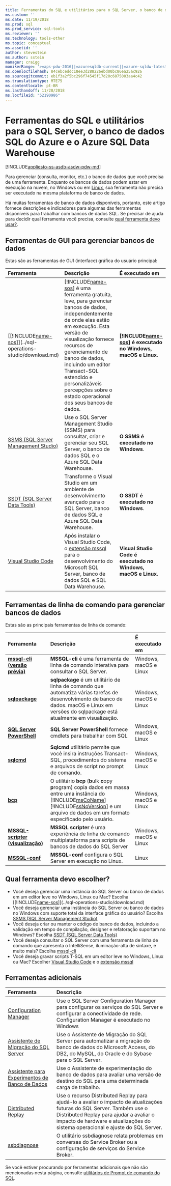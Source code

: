 ```yaml
---
title: Ferramentas do SQL e utilitários para o SQL Server, o banco de dados SQL do Azure e o Azure SQL Data Warehouse | Microsoft Docs
ms.custom: ''
ms.date: 11/19/2018
ms.prod: sql
ms.prod_service: sql-tools
ms.reviewer: ''
ms.technology: tools-other
ms.topic: conceptual
ms.assetid: ''
author: stevestein
ms.author: sstein
manager: craigg
monikerRange: '>=aps-pdw-2016||=azuresqldb-current||=azure-sqldw-latest||>=sql-server-2016||=sqlallproducts-allversions||>=sql-server-linux-2017'
ms.openlocfilehash: 84cebceddc18ee3d288226ebd00bc86ea25ac926
ms.sourcegitcommit: eb1f3a2f5bc296f74545f17d20c6075003aa4c42
ms.translationtype: MTE75
ms.contentlocale: pt-BR
ms.lasthandoff: 11/20/2018
ms.locfileid: "52190986"
---
```

# <a name="sql-tools-and-utilities-for-sql-server-azure-sql-database-and-azure-sql-data-warehouse"></a>Ferramentas do SQL e utilitários para o SQL Server, o banco de dados SQL do Azure e o Azure SQL Data Warehouse
[!INCLUDE[appliesto-ss-asdb-asdw-pdw-md](../includes/appliesto-ss-asdb-asdw-pdw-md.md)]

Para gerenciar (consulta, monitor, etc.) o banco de dados que você precisa de uma ferramenta. Enquanto os bancos de dados podem estar em execução na nuvem, no Windows ou em [Linux](../linux/sql-server-linux-overview.md), sua ferramenta não precisa ser executado na mesma plataforma de banco de dados. 

Há muitas ferramentas de banco de dados disponíveis, portanto, este artigo fornece descrições e indicadores para algumas das ferramentas disponíveis para trabalhar com bancos de dados SQL. Se precisar de ajuda para decidir qual ferramenta você precisa, consulte [qual ferramenta devo usar?](#which-tool-should-i-choose).


## <a name="gui-tools-to-manage-databases"></a>Ferramentas de GUI para gerenciar bancos de dados  

Estas são as ferramentas de GUI (interface) gráfica do usuário principal:

| Ferramenta | Descrição | É executado em |
|:--|:--|:--|
| [[!INCLUDE[name-sos](../includes/name-sos.md)]](../sql-operations-studio/download.md) | [!INCLUDE[name-sos](../includes/name-sos-short.md)] é uma ferramenta gratuita, leve, para gerenciar bancos de dados, independentemente de onde elas estão em execução. Esta versão de visualização fornece recursos de gerenciamento de banco de dados, incluindo um editor Transact-SQL estendido e personalizáveis percepções sobre o estado operacional dos seus bancos de dados. | **[!INCLUDE[name-sos](../includes/name-sos-short.md)] é executado no Windows, macOS e Linux**.|
| [SSMS (SQL Server Management Studio)](../ssms/download-sql-server-management-studio-ssms.md) | Use o SQL Server Management Studio (SSMS) para consultar, criar e gerenciar seu SQL Server, o banco de dados SQL e o Azure SQL Data Warehouse. | **O SSMS é executado no Windows**.|
| [SSDT (SQL Server Data Tools)](../ssdt/download-sql-server-data-tools-ssdt.md) | Transforme o Visual Studio em um ambiente de desenvolvimento avançado para o SQL Server, banco de dados SQL e Azure SQL Data Warehouse.| **O SSDT é executado no Windows**.|
| [Visual Studio Code](https://code.visualstudio.com/)| Após instalar o Visual Studio Code, o [extensão mssql](https://marketplace.visualstudio.com/items?itemName=ms-mssql.mssql) para o desenvolvimento do Microsoft SQL Server, banco de dados SQL e SQL Data Warehouse.| **Visual Studio Code é executado no Windows, macOS e Linux**.|


## <a name="command-line-tools-to-manage-databases"></a>Ferramentas de linha de comando para gerenciar bancos de dados

Estas são as principais ferramentas de linha de comando:

| Ferramenta | Descrição | É executado em |
|:--|:--|:--|
|[**mssql-cli (versão prévia)**](mssql-cli.md)|**MSSQL-cli** é uma ferramenta de linha de comando interativa para consultar o SQL Server. | Windows, macOS e Linux|
| [**sqlpackage**](sqlpackage.md) |**sqlpackage** é um utilitário de linha de comando que automatiza várias tarefas de desenvolvimento de banco de dados. macOS e Linux em versões do sqlpackage está atualmente em visualização. | Windows, macOS e Linux|
|[**SQL Server PowerShell**](../powershell/sql-server-powershell.md)| **SQL Server PowerShell** fornece cmdlets para trabalhar com SQL| Windows, macOS e Linux|
| [**sqlcmd**](sqlcmd-utility.md) |**Sqlcmd** utilitário permite que você insira instruções Transact-SQL, procedimentos do sistema e arquivos de script no prompt de comando. | Windows, macOS e Linux|
|[**bcp**](https://docs.microsoft.com/sql/tools/bcp-utility?view=sql-server-2014)|O utilitário **bcp** (**b**ulk **c**opy **p**rogram) copia dados em massa entre uma instância do [!INCLUDE[msCoName](../includes/msconame-md.md)] [!INCLUDE[ssNoVersion](../includes/ssnoversion-md.md)] e um arquivo de dados em um formato especificado pelo usuário.|Windows, macOS e Linux|
|[**MSSQL-scripter (visualização)**](https://github.com/Microsoft/mssql-scripter)|**MSSQL scripter** é uma experiência de linha de comando multiplataforma para scripts de bancos de dados do SQL Server|Windows, macOS e Linux|
|[**MSSQL-conf**](../linux/sql-server-linux-configure-mssql-conf.md)|**MSSQL-conf** configura o SQL Server em execução no Linux.|Linux|



## <a name="which-tool-should-i-choose"></a>Qual ferramenta devo escolher?

- Você deseja gerenciar uma instância do SQL Server ou banco de dados em um editor leve no Windows, Linux ou Mac? Escolha [[!INCLUDE[name-sos](../includes/name-sos.md)]](../sql-operations-studio/download.md)
- Você deseja gerenciar uma instância do SQL Server ou banco de dados no Windows com suporte total da interface gráfica do usuário? Escolha [SSMS (SQL Server Management Studio)](../ssms/download-sql-server-management-studio-ssms.md)
- Você deseja criar ou manter o código de banco de dados, incluindo a validação em tempo de compilação, designer e refatoração suportam no Windows? Escolha [SSDT (SQL Server Data Tools)](../ssdt/download-sql-server-data-tools-ssdt.md)
- Você deseja consultar o SQL Server com uma ferramenta de linha de comando que apresenta o IntelliSense, iluminação-alta de sintaxe, e muito mais? Escolha [mssql-cli](mssql-cli.md)
- Você deseja gravar scripts T-SQL em um editor leve no Windows, Linux ou Mac? Escolher [Visual Studio Code](https://code.visualstudio.com/) e o [extensão mssql](https://marketplace.visualstudio.com/items?itemName=ms-mssql.mssql)



## <a name="additional-tools"></a>Ferramentas adicionais

| Ferramenta | Descrição |
|:--|:--|
| [Configuration Manager](../tools/configuration-manager/sql-server-configuration-manager-help.md) | Use o SQL Server Configuration Manager para configurar os serviços do SQL Server e configurar a conectividade de rede. Configuration Manager é executado no Windows|
| [Assistente de Migração do SQL Server](../ssma/sql-server-migration-assistant.md) | Use o Assistente de Migração do SQL Server para automatizar a migração do banco de dados do Microsoft Access, do DB2, do MySQL, do Oracle e do Sybase para o SQL Server.|
| [Assistente para Experimentos de Banco de Dados](../dea/database-experimentation-assistant-overview.md) | Use o Assistente de experimentação do banco de dados para avaliar uma versão de destino do SQL para uma determinada carga de trabalho. |
| [Distributed Replay](../tools/distributed-replay/install-distributed-replay-overview.md) | Use o recurso Distributed Replay para ajudá-lo a avaliar o impacto de atualizações futuras do SQL Server. Também use o Distributed Replay para ajudar a avaliar o impacto de hardware e atualizações do sistema operacional e ajuste do SQL Server. |
| [ssbdiagnose](../tools/ssbdiagnose/ssbdiagnose-utility-service-broker.md) | O utilitário ssbdiagnose relata problemas em conversas do Service Broker ou a configuração de serviços do Service Broker. |

Se você estiver procurando por ferramentas adicionais que não são mencionadas nesta página, consulte [utilitários de Prompt de comando do SQL](command-prompt-utility-reference-database-engine.md).

